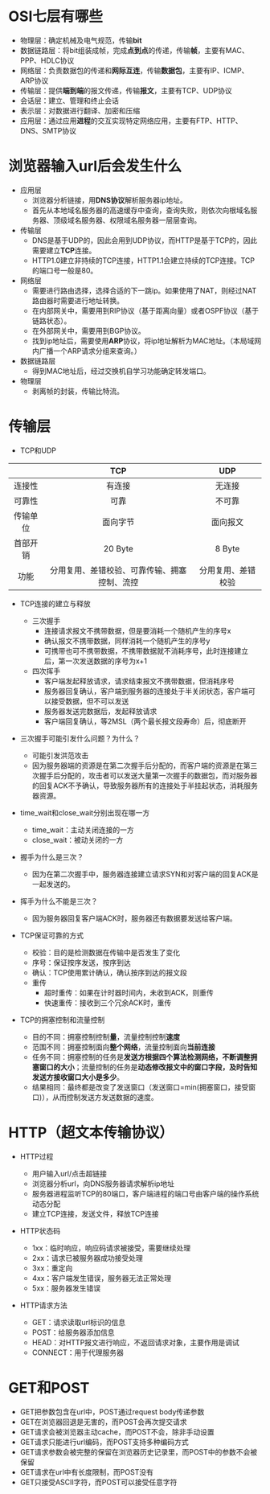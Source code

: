 # OSI七层有哪些

* 物理层：确定机械及电气规范，传输**bit**
* 数据链路层：将bit组装成帧，完成**点到点**的传递，传输**帧**，主要有MAC、PPP、HDLC协议
* 网络层：负责数据包的传递和**网际互连**，传输**数据包**，主要有IP、ICMP、ARP协议
* 传输层：提供**端到端**的报文传递，传输**报文**，主要有TCP、UDP协议
* 会话层：建立、管理和终止会话
* 表示层：对数据进行翻译、加密和压缩
* 应用层：通过应用**进程**的交互实现特定网络应用，主要有FTP、HTTP、DNS、SMTP协议

# 浏览器输入url后会发生什么

* 应用层
  * 浏览器分析链接，用**DNS协议**解析服务器ip地址。
  * 首先从本地域名服务器的高速缓存中查询，查询失败，则依次向根域名服务器、顶级域名服务器、权限域名服务器一层层查询。
* 传输层
  * DNS是基于UDP的，因此会用到UDP协议，而HTTP是基于TCP的，因此需要建立**TCP**连接。
  * HTTP1.0建立非持续的TCP连接，HTTP1.1会建立持续的TCP连接。TCP的端口号一般是80。
* 网络层
  * 需要进行路由选择，选择合适的下一跳ip。如果使用了NAT，则经过NAT路由器时需要进行地址转换。
  * 在内部网关中，需要用到RIP协议（基于距离向量）或者OSPF协议（基于链路状态）。
  * 在外部网关中，需要用到BGP协议。
  * 找到ip地址后，需要使用**ARP**协议，将ip地址解析为MAC地址。（本局域网内广播一个ARP请求分组来查询。）
* 数据链路层
  * 得到MAC地址后，经过交换机自学习功能确定转发端口。
* 物理层
  * 剥离帧的封装，传输比特流。

# 传输层

* TCP和UDP

|          |                     TCP                      |        UDP         |
| :------: | :------------------------------------------: | :----------------: |
|  连接性  |                    有连接                    |       无连接       |
|  可靠性  |                     可靠                     |       不可靠       |
| 传输单位 |                   面向字节                   |      面向报文      |
| 首部开销 |                   20 Byte                    |       8 Byte       |
|   功能   | 分用复用、差错校验、可靠传输、拥塞控制、流控 | 分用复用、差错校验 |

* TCP连接的建立与释放
  * 三次握手
    * 连接请求报文不携带数据，但是要消耗一个随机产生的序号x
    * 确认报文不携带数据，同样消耗一个随机产生的序号y
    * 可携带也可不携带数据，不携带数据就不消耗序号，此时连接建立后，第一次发送数据的序号为x+1
  * 四次挥手
    * 客户端发起释放请求，请求结束报文不携带数据，但消耗序号
    * 服务器回复确认，客户端到服务器的连接处于半关闭状态，客户端可以接受数据，但不可以发送
    * 服务器发送完数据后，发起释放请求
    * 客户端回复确认，等2MSL（两个最长报文段寿命）后，彻底断开
* 三次握手可能引发什么问题？为什么？
  * 可能引发洪范攻击
  * 因为服务器端的资源是在第二次握手后分配的，而客户端的资源是在第三次握手后分配的，攻击者可以发送大量第一次握手的数据包，而对服务器的回复ACK不予确认，导致服务器所有的连接处于半挂起状态，消耗服务器资源。
* time_wait和close_wait分别出现在哪一方
  * time_wait：主动关闭连接的一方
  * close_wait：被动关闭的一方

* 握手为什么是三次？
  * 因为在第二次握手中，服务器连接建立请求SYN和对客户端的回复ACK是一起发送的。
* 挥手为什么不能是三次？
  * 因为服务器回复客户端ACK时，服务器还有数据要发送给客户端。
* TCP保证可靠的方式
  * 校验：目的是检测数据在传输中是否发生了变化
  * 序号：保证按序发送，按序到达
  * 确认：TCP使用累计确认，确认按序到达的报文段
  * 重传
    * 超时重传：如果在计时器时间内，未收到ACK，则重传
    * 快速重传：接收到三个冗余ACK时，重传
* TCP的拥塞控制和流量控制
  * 目的不同：拥塞控制控制**量**，流量控制控制**速度**
  * 范围不同：拥塞控制面向**整个网络**，流量控制面向**当前连接**
  * 任务不同：拥塞控制的任务是**发送方根据四个算法检测网络，不断调整拥塞窗口的大小**；流量控制的任务是**动态修改报文中的窗口字段，及时告知发送方接收窗口大小是多少**。
  * 结果相同：最终都是改变了发送窗口（发送窗口=min(拥塞窗口，接受窗口)），从而控制发送方发送数据的速度。

# HTTP（超文本传输协议）

* HTTP过程
  * 用户输入url/点击超链接
  * 浏览器分析url，向DNS服务器请求解析ip地址
  * 服务器进程监听TCP的80端口，客户端进程的端口号由客户端的操作系统动态分配
  * 建立TCP连接，发送文件，释放TCP连接
* HTTP状态码
  * 1xx：临时响应，响应码请求被接受，需要继续处理
  * 2xx：请求已被服务器成功接受处理
  * 3xx：重定向
  * 4xx：客户端发生错误，服务器无法正常处理
  * 5xx：服务器发生错误

* HTTP请求方法
  * GET：请求读取url标识的信息
  * POST：给服务器添加信息
  * HEAD：对HTTP报文进行响应，不返回请求对象，主要作用是调试
  * CONNECT：用于代理服务器

# GET和POST

* GET把参数包含在url中，POST通过request body传递参数
* GET在浏览器回退是无害的，而POST会再次提交请求
* GET请求会被浏览器主动cache，而POST不会，除非手动设置
* GET请求只能进行url编码，而POST支持多种编码方式
* GET请求参数会被完整的保留在浏览器历史记录里，而POST中的参数不会被保留
* GET请求在url中有长度限制，而POST没有
* GET只接受ASCII字符，而POST可以接受任意字符